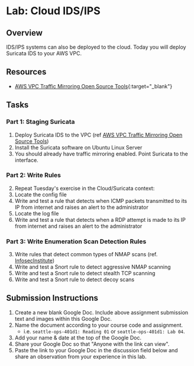 # Lab: Cloud IDS/IPS

## Overview

IDS/IPS systems can also be deployed to the cloud. Today you will deploy Suricata IDS to your AWS VPC.

## Resources

- [AWS VPC Traffic Mirroring Open Source Tools](https://docs.aws.amazon.com/vpc/latest/mirroring/tm-example-open-source.html){:target="_blank"}

## Tasks

### Part 1: Staging Suricata

1. Deploy Suricata IDS to the VPC (ref [AWS VPC Traffic Mirroring Open Source Tools](https://docs.aws.amazon.com/vpc/latest/mirroring/tm-example-open-source.html))
  1. Install the Suricata software on Ubuntu Linux Server
  2. You should already have traffic mirroring enabled. Point Suricata to the interface.

### Part 2: Write Rules

2. Repeat Tuesday's exercise in the Cloud/Suricata context:
  1. Locate the config file
  2. Write and test a rule that detects when ICMP packets transmitted to its IP from internet and raises an alert to the administrator
  3. Locate the log file
  4. Write and test a rule that detects when a RDP attempt is made to its IP from internet and raises an alert to the administrator

### Part 3: Write Enumeration Scan Detection Rules

3. Write rules that detect common types of NMAP scans (ref. [InfosecInstitute](https://resources.infosecinstitute.com/snort-network-recon-techniques/#article))
  1. Write and test a Snort rule to detect aggressive NMAP scanning
  2. Write and test a Snort rule to detect stealth TCP scanning
  3. Write and test a Snort rule to detect decoy scans

## Submission Instructions

1. Create a new blank Google Doc. Include above assignment submission text and images within this Google Doc.
1. Name the document according to your course code and assignment.
   - i.e. `seattle-ops-401d1: Reading 01` or `seattle-ops-401d1: Lab 04`.
1. Add your name & date at the top of the Google Doc.
1. Share your Google Doc so that "Anyone with the link can view".
1. Paste the link to your Google Doc in the discussion field below and share an observation from your experience in this lab.
